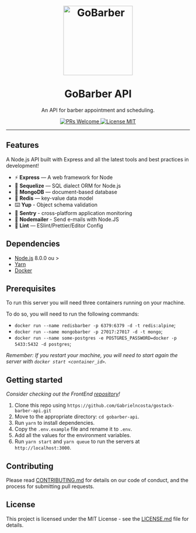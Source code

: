 <h1 align="center">
<br>
  <img src="https://camo.githubusercontent.com/8c13dc2618dbd7f76d1d574350b98fdee1335ce5/68747470733a2f2f726f636b6574736561742d63646e2e73332d73612d656173742d312e616d617a6f6e6177732e636f6d2f626f6f7463616d702d6865616465722e706e67" alt="GoBarber" width="190">
<br>
<br>
GoBarber API
</h1>

<p align="center">An API for barber appointment and scheduling.</p>

<p align="center">
  <a href="http://makeapullrequest.com">
    <img src="https://img.shields.io/badge/PRs-welcome-brightgreen.svg?style=flat-square" alt="PRs Welcome">
  </a>
  <a href="https://opensource.org/licenses/MIT">
    <img src="https://img.shields.io/badge/license-MIT-blue.svg?style=flat-square" alt="License MIT">
  </a>
</p>

<hr />

## Features

A Node.js API built with Express and all the latest tools and best practices in development!

- ⚡ **Express** — A web framework for Node
- 💾 **Sequelize** — SQL dialect ORM for Node.js
- 🍂 **MongoDB** — document-based database
- 🔑 **Redis** — key-value data model
- ⌨️ **Yup** - Object schema validation
- 🔺 **Sentry** - cross-platform application monitoring
- 📧 **Nodemailer** - Send e-mails with Node.JS
- 💖 **Lint** — ESlint/Prettier/Editor Config

## Dependencies

- [Node.js](https://nodejs.org/en/) 8.0.0 ou >
- [Yarn](https://yarnpkg.com/pt-BR/docs/install)
- [Docker](https://www.docker.com/)

## Prerequisites

To run this server you will need three containers running on your machine.

To do so, you will need to run the following commands:

- `docker run --name redisbarber -p 6379:6379 -d -t redis:alpine`;
- `docker run --name mongobarber -p 27017:27017 -d -t mongo`;
- `docker run --name some-postgres -e POSTGRES_PASSWORD=docker -p 5433:5432 -d postgres`;

_Remember: If you restart your machine, you will need to start again the server with `docker start <container_id>`._

## Getting started

_Consider checking out the FrontEnd [repository](https://github.com/Gabrielncosta/gostack-barber)!_

1. Clone this repo using `https://github.com/Gabrielncosta/gostack-barber-api.git`
2. Move to the appropriate directory: `cd gobarber-api`.<br />
3. Run `yarn` to install dependencies.<br />
4. Copy the `.env.example` file and rename it to `.env`.<br/>
5. Add all the values for the environment variables.<br/>
6. Run `yarn start` and `yarn queue` to run the servers at `http://localhost:3000`.

## Contributing

Please read [CONTRIBUTING.md](CONTRIBUTING.md) for details on our code of conduct, and the process for submitting pull requests.

## License

This project is licensed under the MIT License - see the [LICENSE.md](LICENSE.md) file for details.
